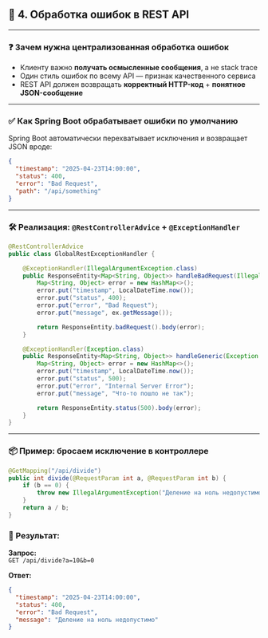 ## 🔹 4. Обработка ошибок в REST API

---

### ❓ Зачем нужна централизованная обработка ошибок

- Клиенту важно **получать осмысленные сообщения**, а не stack trace
- Один стиль ошибок по всему API — признак качественного сервиса
- REST API должен возвращать **корректный HTTP-код** + **понятное JSON-сообщение**

---

### ✅ Как Spring Boot обрабатывает ошибки по умолчанию

Spring Boot автоматически перехватывает исключения и возвращает JSON вроде:

```json
{
  "timestamp": "2025-04-23T14:00:00",
  "status": 400,
  "error": "Bad Request",
  "path": "/api/something"
}
```

---

### 🛠 Реализация: `@RestControllerAdvice` + `@ExceptionHandler`

```java
@RestControllerAdvice
public class GlobalRestExceptionHandler {

    @ExceptionHandler(IllegalArgumentException.class)
    public ResponseEntity<Map<String, Object>> handleBadRequest(IllegalArgumentException ex) {
        Map<String, Object> error = new HashMap<>();
        error.put("timestamp", LocalDateTime.now());
        error.put("status", 400);
        error.put("error", "Bad Request");
        error.put("message", ex.getMessage());

        return ResponseEntity.badRequest().body(error);
    }

    @ExceptionHandler(Exception.class)
    public ResponseEntity<Map<String, Object>> handleGeneric(Exception ex) {
        Map<String, Object> error = new HashMap<>();
        error.put("timestamp", LocalDateTime.now());
        error.put("status", 500);
        error.put("error", "Internal Server Error");
        error.put("message", "Что-то пошло не так");

        return ResponseEntity.status(500).body(error);
    }
}
```

---

### 📦 Пример: бросаем исключение в контроллере

```java
@GetMapping("/api/divide")
public int divide(@RequestParam int a, @RequestParam int b) {
    if (b == 0) {
        throw new IllegalArgumentException("Деление на ноль недопустимо");
    }
    return a / b;
}
```

### 🔁 Результат:

**Запрос:**  
`GET /api/divide?a=10&b=0`

**Ответ:**
```json
{
  "timestamp": "2025-04-23T14:00:00",
  "status": 400,
  "error": "Bad Request",
  "message": "Деление на ноль недопустимо"
}
```
